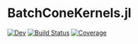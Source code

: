 # BatchConeKernels.jl

[![Dev](https://img.shields.io/badge/docs-dev-blue.svg)](https://LearningToOptimize.github.io/BatchConeKernels.jl/dev/)
[![Build Status](https://github.com/LearningToOptimize/BatchConeKernels.jl/actions/workflows/CI.yml/badge.svg?branch=main)](https://github.com/LearningToOptimize/BatchConeKernels.jl/actions/workflows/CI.yml?query=branch%3Amain)
[![Coverage](https://codecov.io/gh/LearningToOptimize/BatchConeKernels.jl/branch/main/graph/badge.svg)](https://codecov.io/gh/LearningToOptimize/BatchConeKernels.jl)
